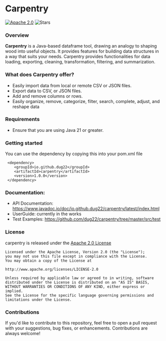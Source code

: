 Carpentry
=======

[![Apache 2.0](https://img.shields.io/github/license/nebula-plugins/nebula-project-plugin.svg)](http://www.apache.org/licenses/LICENSE-2.0)
![Stars](https://img.shields.io/github/stars/dug22/carpentry.svg)

### Overview

**Carpentry** is a Java-based dataframe tool, drawing an analogy to shaping wood into useful objects. It provides
features for building data structures in a way that suits your needs. Carpentry provides functionalities for data
loading, exporting, cleaning, transformation, filtering, and summarization.

### What does Carpentry offer?

* Easily import data from local or remote CSV or JSON files.
* Export data to CSV, or JSON files.
* Add and remove columns or rows.
* Easily organize, remove, categorize, filter, search, complete, adjust, and reshape data

### Requirements

- Ensure that you are using Java 21 or greater.

### Getting started

You can use the dependency by copying this into your pom.xml file

~~~
 <dependency>
    <groupId>io.github.dug22</groupId>
    <artifactId>carpentry</artifactId>
    <version>1.0.0</version>
 </dependency>
~~~

### Documentation:
- API Documentation: https://www.javadoc.io/doc/io.github.dug22/carpentry/latest/index.html 
- UserGuide: currently in the works
- Test Examples: https://github.com/dug22/carpentry/tree/master/src/test

### License
carpentry is released under the [Apache 2.0 License](https://github.com/dug22/carpentry/blob/master/LICENSE)
```
Licensed under the Apache License, Version 2.0 (the "License");
you may not use this file except in compliance with the License.
You may obtain a copy of the License at
 
http://www.apache.org/licenses/LICENSE-2.0
 
Unless required by applicable law or agreed to in writing, software
distributed under the License is distributed on an "AS IS" BASIS,
WITHOUT WARRANTIES OR CONDITIONS OF ANY KIND, either express or implied.
See the License for the specific language governing permissions and
limitations under the License.
```

### Contributions
If you'd like to contribute to this repository, feel free to open a pull request with your suggestions, bug fixes, or enhancements. Contributions are always welcome!




